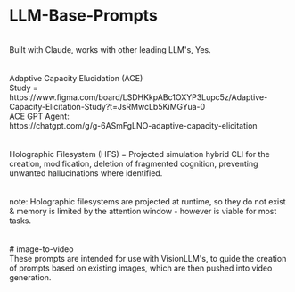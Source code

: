 # LLM-Base-Prompts
<br />
Built with Claude, works with other leading LLM's, Yes.<br />
<br /><br />
Adaptive Capacity Elucidation (ACE) <br />
Study = https://www.figma.com/board/LSDHKkpABc1OXYP3Lupc5z/Adaptive-Capacity-Elicitation-Study?t=JsRMwcLb5KiMGYua-0 <br />
ACE GPT Agent: <br />
https://chatgpt.com/g/g-6ASmFgLNO-adaptive-capacity-elicitation <br />
<br /><br />
Holographic Filesystem (HFS) = Projected simulation hybrid CLI for the creation, modification, deletion of fragmented cognition, preventing unwanted hallucinations where identified. <br />
<br /><br />
note: Holographic filesystems are projected at runtime, so they do not exist & memory is limited by the attention window - however is viable for most tasks.<br />
<br /><br />
# image-to-video<br />
These prompts are intended for use with VisionLLM's, to guide the creation of prompts based on existing images, which are then pushed into video generation.<br />
